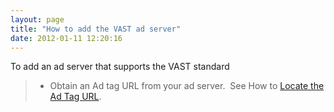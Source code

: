 ```yaml
---
layout: page
title: "How to add the VAST ad server"
date: 2012-01-11 12:20:16
---
```


<p class="mce-procedure">
  To add an ad server that supports the VAST standard
</p>

<blockquote class="mce-procedure-text">
  <ul>
    <li>
      Obtain an Ad tag URL from your ad server.  See How to <a href="http://knowledge.kaltura.com/faq/how-locate-ad-tag-url" target="_blank">Locate the Ad Tag URL</a>.
    </li>
  </ul>
</blockquote>